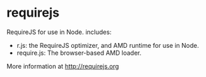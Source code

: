 # requirejs

RequireJS for use in Node. includes:

* r.js: the RequireJS optimizer, and AMD runtime for use in Node.
* require.js: The browser-based AMD loader.

More information at http://requirejs.org

